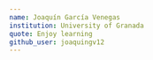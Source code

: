 ```yaml
---
name: Joaquín García Venegas
institution: University of Granada
quote: Enjoy learning
github_user: joaquingv12
---
```

